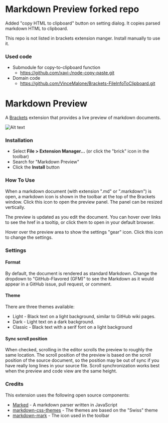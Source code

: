 # Markdown Preview forked repo
Added "copy HTML to clipboard" button on setting dialog. It copies parsed markdown HTML to clipboard.

This repo is not listed in brackets extension manger. Install manually to use it.

### Used code
- Submodule for copy-to-clipboard function
  - https://github.com/xavi-/node-copy-paste.git
- Domain code
  - https://github.com/VinceMalone/Brackets-FileInfoToClipboard.git


# Markdown Preview

A [Brackets](https://github.com/adobe/brackets) extension that provides a live preview of markdown documents.

![Alt text](./screenshots/markdown-preview.png?raw=true "Markdown Preview")

### Installation

* Select **File > Extension Manager...** (or click the "brick" icon in the toolbar)
* Search for "Markdown Preview"
* Click the **Install** button

### How To Use
When a markdown document (with extension ".md" or ".markdown") is open, a markdown icon is shown in the
toolbar at the top of the Brackets window. Click this icon to open the preview panel. The panel can be
resized vertically.

The preview is updated as you edit the document. You can hover over links to see the href in a tooltip,
or click them to open in your default browser.

Hover over the preview area to show the settings "gear" icon. Click this icon to change the settings.

### Settings

#### Format
By default, the document is rendered as standard Markdown. Change the dropdown to "GitHub-Flavored (GFM)"
to see the Markdown as it would appear in a GitHub issue, pull request, or comment.

#### Theme
There are three themes available:

* Light - Black text on a light background, similar to GitHub wiki pages.
* Dark - Light text on a dark background.
* Classic - Black text with a serif font on a light background

#### Sync scroll position
When checked, scrolling in the editor scrolls the preview to roughly the same location.
The scroll position of the preview is based on the scroll position of the source document, so the
position may be out of sync if you have really long lines in your source file. Scroll synchronization
works best when the preview and code view are the same height.

### Credits
This extension uses the following open source components:

* [Marked](https://github.com/chjj/marked) - A markdown parser written in JavaScript
* [markdown-css-themes](https://github.com/jasonm23/markdown-css-themes) - The themes are based on the "Swiss" theme
* [markdown-mark](https://github.com/dcurtis/markdown-mark) - The icon used in the toolbar
